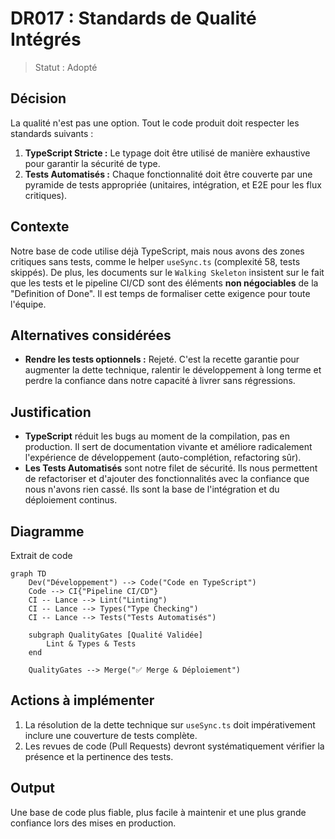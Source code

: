 # DR017 : Standards de Qualité Intégrés

> Statut : Adopté

## Décision

La qualité n'est pas une option. Tout le code produit doit respecter les standards suivants :

1. **TypeScript Stricte :** Le typage doit être utilisé de manière exhaustive pour garantir la sécurité de type.
2. **Tests Automatisés :** Chaque fonctionnalité doit être couverte par une pyramide de tests appropriée (unitaires, intégration, et E2E pour les flux critiques).

## Contexte

Notre base de code utilise déjà TypeScript, mais nous avons des zones critiques sans tests, comme le helper `useSync.ts` (complexité 58, tests skippés). De plus, les documents sur le `Walking Skeleton` insistent sur le fait que les tests et le pipeline CI/CD sont des éléments **non négociables** de la "Definition of Done". Il est temps de formaliser cette exigence pour toute l'équipe.

## Alternatives considérées

- **Rendre les tests optionnels :** Rejeté. C'est la recette garantie pour augmenter la dette technique, ralentir le développement à long terme et perdre la confiance dans notre capacité à livrer sans régressions.

## Justification

- **TypeScript** réduit les bugs au moment de la compilation, pas en production. Il sert de documentation vivante et améliore radicalement l'expérience de développement (auto-complétion, refactoring sûr).
- **Les Tests Automatisés** sont notre filet de sécurité. Ils nous permettent de refactoriser et d'ajouter des fonctionnalités avec la confiance que nous n'avons rien cassé. Ils sont la base de l'intégration et du déploiement continus.

## Diagramme

Extrait de code

```mermaid
graph TD
    Dev("Développement") --> Code("Code en TypeScript")
    Code --> CI{"Pipeline CI/CD"}
    CI -- Lance --> Lint("Linting")
    CI -- Lance --> Types("Type Checking")
    CI -- Lance --> Tests("Tests Automatisés")
    
    subgraph QualityGates [Qualité Validée]
        Lint & Types & Tests
    end

    QualityGates --> Merge("✅ Merge & Déploiement")
```

## Actions à implémenter

1. La résolution de la dette technique sur `useSync.ts` doit impérativement inclure une couverture de tests complète.
2. Les revues de code (Pull Requests) devront systématiquement vérifier la présence et la pertinence des tests.

## Output

Une base de code plus fiable, plus facile à maintenir et une plus grande confiance lors des mises en production.
